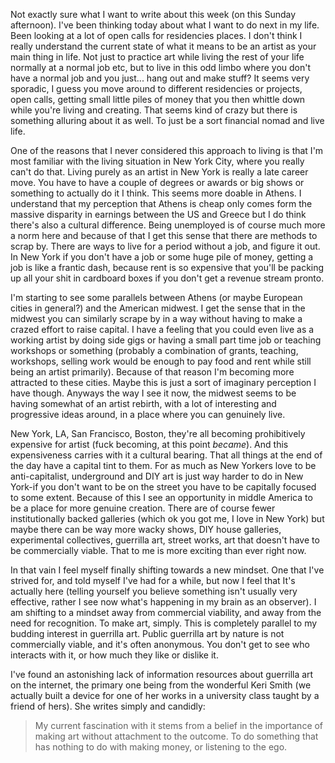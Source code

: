 Not exactly sure what I want to write about this week (on this Sunday afternoon). I've been thinking today about what I want to do next in my life. Been looking at a lot of open calls for residencies places. I don't think I really understand the current state of what it means to be an artist as your main thing in life. Not just to practice art while living the rest of your life normally at a normal job  etc, but to live in this odd limbo where you don't have a normal job and you just... hang out and make stuff? It seems very sporadic, I guess you move around to different residencies or projects, open calls, getting small little piles of money that you then whittle down while you're living and creating. That seems kind of crazy but there is something alluring about it as well. To just be a sort financial nomad and live life. 

One of the reasons that I never considered this approach to living is that I'm most familiar with the living situation in New York City, where you really can't do that. Living purely as an artist in New York is really a late career move. You have to have a couple of degrees or awards or big shows or something to actually do it I think. This seems more doable in Athens. I understand that my perception that  Athens is cheap only comes form the massive disparity in earnings between the US and Greece but I do think there's also a cultural difference. Being unemployed is of course much more a norm here and because of that I get this sense that there are methods to scrap by. There are ways to live for a period without a job, and figure it out. In New York if you don't have a job or some huge pile of money, getting a job is like a frantic dash, because rent is so expensive that you'll be packing up all your shit in cardboard boxes if you don't get a revenue stream pronto.

I'm starting to see some parallels between Athens (or maybe European cities in general?) and the American midwest. I get the sense that in the midwest you can similarly scrape by in a way without having to make a crazed effort to raise capital. I have a feeling that you could even live as a working artist by doing side gigs or having a small part time job or teaching workshops or something (probably a combination of grants, teaching, workshops, selling work would be enough to pay food and rent while still being an artist primarily). Because of that reason I'm becoming more attracted to these cities. Maybe this is just a sort of imaginary perception I have though. Anyways the way I see it now, the midwest seems to be having somewhat of an artist rebirth, with a lot of interesting and progressive ideas around, in a place where you can genuinely live. 

New York, LA, San Francisco, Boston, they're all becoming prohibitively expensive for artist (fuck becoming, at this point *became*). And this expensiveness carries with it a cultural bearing. That all things at the end of the day have a capital tint to them. For as much as New Yorkers love to be anti-capitalist, underground and DIY art is just way harder to do in New York-if you don't want to be on the street you have to be capitally focused to some extent. Because of this I see an opportunity in middle America to be a place for more genuine creation. There are of course fewer institutionally backed galleries (which ok you got me, I love in New York) but maybe there can be way more wacky shows, DIY house galleries, experimental collectives, guerrilla art, street works, art that doesn't have to be commercially viable. That to me is more exciting than ever right now. 

In that vain I feel myself finally shifting towards a new mindset. One that I've strived for, and told myself I've had for a while, but now I feel that It's actually here (telling yourself you believe something isn't usually very effective, rather I see now what's happening in my brain as an observer). I am shifting to a mindset away from commercial viability, and away from the need for recognition. To make art, simply. This is completely parallel to my budding interest in guerrilla art. Public guerrilla art by nature is not commercially viable, and it's often anonymous. You don't get to see who interacts with it, or how much they like or dislike it. 

I've found an astonishing lack of information resources about guerrilla art on the internet, the primary one being from the wonderful Keri Smith (we actually built a device for one of her works in a university class taught by a friend of hers). She writes simply and candidly:

>My current fascination with it stems from a belief in the importance of making art without attachment to the outcome. To do something that has nothing to do with making money, or listening to the ego.

